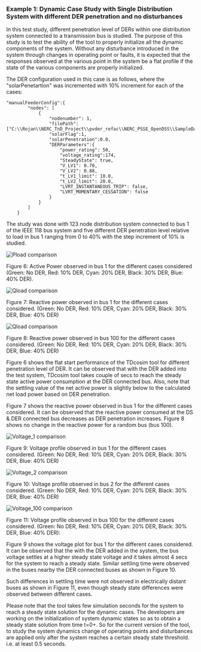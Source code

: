 ### Example 1: Dynamic Case Study with Single Distribution System with different DER penetration and no disturbances

In this test study, different penetration level of DERs within one distribution system connected to a transmission bus is studied. The purpose of this study is to test the ability of the tool to properly initialize all the dynamic components of the system. Without any disturbance introduced in the system through changes in operating point or faults, it is expected that the responses observed at the various point in the system be a flat profile if the state of the various components are properly initialized.

The DER configuration used in this case is as follows, where the "solarPenetartion" was incremented with 10% increment for each of the cases: 

    "manualFeederConfig":{
            "nodes": [
                {
                    "nodenumber": 1,
                    "filePath": ["C:\\Rojan\\NERC_TnD_Project\\pvder_refac\\NERC_PSSE_OpenDSS\\SampleData\\DNetworks\\123Bus\\case123ZIP.dss"],
                    "solarFlag":1,
                    "solarPenetration":0.0,  
                    "DERParameters":{
                        "power_rating": 50,
                        "voltage_rating":174,
                        "SteadyState": true,
                        "V_LV1": 0.70,
                        "V_LV2": 0.88,
                        "t_LV1_limit": 10.0,  
                        "t_LV2_limit": 20.0,
                        "LVRT_INSTANTANEOUS_TRIP": false,
                        "LVRT_MOMENTARY_CESSATION": false
                    }
                }
            ]
        }

The study was done with 123 node distribution system connected to bus 1 of the IEEE 118 bus system and five different DER penetration level relative to load in bus 1 ranging from 0 to 40% with the step increment of 10% is studied.


![Pload comparison](Use%20Case%20Results/Study%202/active_power_comparison_bus_1.png)

Figure 6: Active Power observed in bus 1 for the different cases considered (Green: No DER, Red: 10% DER, Cyan: 20% DER, Black: 30% DER, Blue: 40% DER).

![Qload comparison](Use%20Case%20Results/Study%202/reactive_power_comparison_bus_1.png)

Figure 7: Reactive power observed in bus 1 for the different cases considered. (Green: No DER, Red: 10% DER, Cyan: 20% DER, Black: 30% DER, Blue: 40% DER)

![Qload comparison](Use%20Case%20Results/Study%202/reactive_power_comparison_bus_100.png)

Figure 8: Reactive power observed in bus 100 for the different cases considered. (Green: No DER, Red: 10% DER, Cyan: 20% DER, Black: 30% DER, Blue: 40% DER)



Figure 6 shows the flat start performance of the TDcosim tool for different penetration level of DER. It can be observed that with the DER added into the test system, TDcosim tool takes couple of secs to reach the steady state active power consumption at the DER connected bus. Also, note that the settling value of the net active power is slightly below to the calculated net load power based on DER penetration.

Figure 7 shows the reactive power observed in bus 1 for the different cases considered. It can be observed that the reactive power consumed at the DS & DER connected bus decreases as DER penetration increases. Figure 8 shows no change in the reactive power for a random bus (bus 100).

![Voltage_1 comparison](Use%20Case%20Results/Study%202/voltage_profile_comparison_bus_1.png)

Figure 9: Voltage profile observed in bus 1 for the different cases considered. (Green: No DER, Red: 10% DER, Cyan: 20% DER, Black: 30% DER, Blue: 40% DER)

![Voltage_2 comparison](Use%20Case%20Results/Study%202/voltage_profile_comparison_bus_2.png)

Figure 10: Voltage profile observed in bus 2 for the different cases considered. (Green: No DER, Red: 10% DER, Cyan: 20% DER, Black: 30% DER, Blue: 40% DER)


![Voltage_100 comparison](Use%20Case%20Results/Study%202/voltage_profile_comparison_bus_100.png)

Figure 11: Voltage profile observed in bus 100 for the different cases considered. (Green: No DER, Red: 10% DER, Cyan: 20% DER, Black: 30% DER, Blue: 40% DER):


Figure 9 shows the voltage plot for bus 1 for the different cases considered. It can be observed that the with the DER added in the system, the bus voltage settles at a higher steady state voltage and it takes almost 4 secs for the system to reach a steady state. Similar settling time were observed in the buses nearby the DER connected buses as shown in Figure 10.

Such differences in settling time were not observed in electrically distant buses as shown in Figure 11, even though steady state differences were observed between different cases.

Please note that the tool takes few simulation seconds for the system to reach a steady state solution for the dynamic cases. The developers are working on the initialization of system dynamic states so as to obtain a steady state solution from time t=0+. So for the current version of the tool, to study the system dynamics change of operating points and disturbances are applied only after the system reaches a certain steady state threshold. i.e. at least 0.5 seconds.

